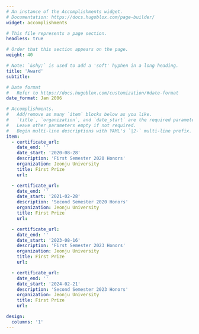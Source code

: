 ```yaml
---
# An instance of the Accomplishments widget.
# Documentation: https://docs.hugoblox.com/page-builder/
widget: accomplishments

# This file represents a page section.
headless: true

# Order that this section appears on the page.
weight: 40

# Note: `&shy;` is used to add a 'soft' hyphen in a long heading.
title: 'Award'
subtitle:

# Date format
#   Refer to https://docs.hugoblox.com/customization/#date-format
date_format: Jan 2006

# Accomplishments.
#   Add/remove as many `item` blocks below as you like.
#   `title`, `organization`, and `date_start` are the required parameters.
#   Leave other parameters empty if not required.
#   Begin multi-line descriptions with YAML's `|2-` multi-line prefix.
item:
  - certificate_url: 
    date_end: ''
    date_start: '2020-08-28'
    description: 'First Semester 2020 Honors'
    organization: Jeonju University
    title: First Prize
    url: 

  - certificate_url: 
    date_end: ''
    date_start: '2021-02-28'
    description: 'Second Semester 2020 Honors'
    organization: Jeonju University
    title: First Prize
    url: 

  - certificate_url: 
    date_end: ''
    date_start: '2023-08-16'
    description: 'First Semester 2023 Honors'
    organization: Jeonju University
    title: First Prize
    url: 

  - certificate_url: 
    date_end: ''
    date_start: '2024-02-21'
    description: 'Second Semester 2023 Honors'
    organization: Jeonju University
    title: First Prize
    url: 

design:
  columns: '1'
---
```

